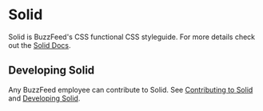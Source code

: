 # Solid

Solid is BuzzFeed's CSS functional CSS styleguide. For more details check out the [Solid Docs](http://solid.buzzfeed.com/).

## Developing Solid
Any BuzzFeed employee can contribute to Solid. See [Contributing to Solid](https://github.com/buzzfeed/solid/blob/master/CONTRIBUTING.md) and [Developing Solid](https://github.com/buzzfeed/solid/blob/master/DEVELOPING.md).

